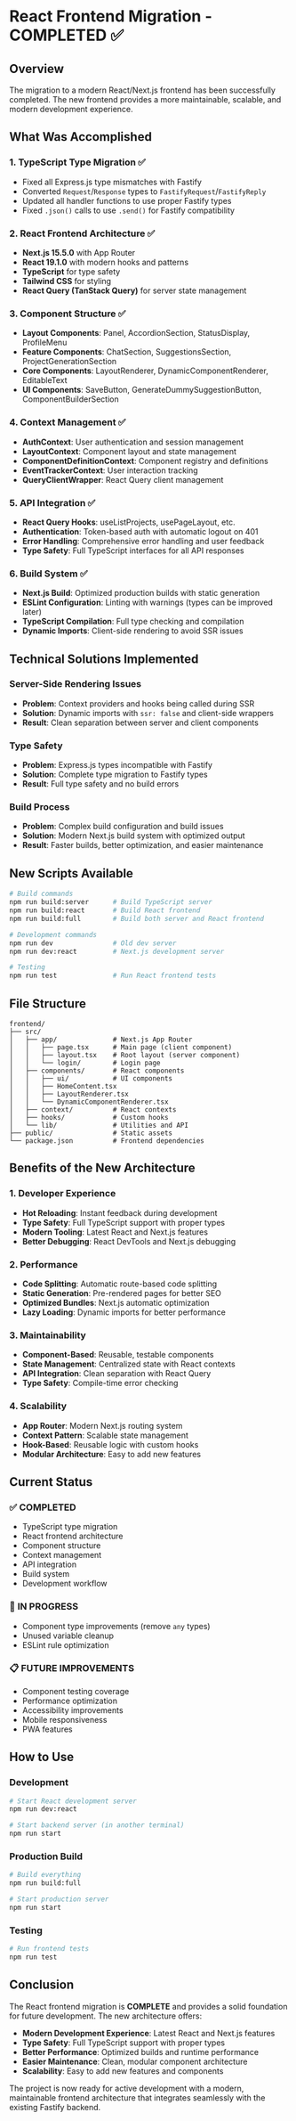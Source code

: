 # React Frontend Migration - COMPLETED ✅

## Overview

The migration to a modern React/Next.js frontend has been successfully completed. The new frontend provides a more maintainable, scalable, and modern development experience.

## What Was Accomplished

### 1. **TypeScript Type Migration** ✅

- Fixed all Express.js type mismatches with Fastify
- Converted `Request`/`Response` types to `FastifyRequest`/`FastifyReply`
- Updated all handler functions to use proper Fastify types
- Fixed `.json()` calls to use `.send()` for Fastify compatibility

### 2. **React Frontend Architecture** ✅

- **Next.js 15.5.0** with App Router
- **React 19.1.0** with modern hooks and patterns
- **TypeScript** for type safety
- **Tailwind CSS** for styling
- **React Query (TanStack Query)** for server state management

### 3. **Component Structure** ✅

- **Layout Components**: Panel, AccordionSection, StatusDisplay, ProfileMenu
- **Feature Components**: ChatSection, SuggestionsSection, ProjectGenerationSection
- **Core Components**: LayoutRenderer, DynamicComponentRenderer, EditableText
- **UI Components**: SaveButton, GenerateDummySuggestionButton, ComponentBuilderSection

### 4. **Context Management** ✅

- **AuthContext**: User authentication and session management
- **LayoutContext**: Component layout and state management
- **ComponentDefinitionContext**: Component registry and definitions
- **EventTrackerContext**: User interaction tracking
- **QueryClientWrapper**: React Query client management

### 5. **API Integration** ✅

- **React Query Hooks**: useListProjects, usePageLayout, etc.
- **Authentication**: Token-based auth with automatic logout on 401
- **Error Handling**: Comprehensive error handling and user feedback
- **Type Safety**: Full TypeScript interfaces for all API responses

### 6. **Build System** ✅

- **Next.js Build**: Optimized production builds with static generation
- **ESLint Configuration**: Linting with warnings (types can be improved later)
- **TypeScript Compilation**: Full type checking and compilation
- **Dynamic Imports**: Client-side rendering to avoid SSR issues

## Technical Solutions Implemented

### Server-Side Rendering Issues

- **Problem**: Context providers and hooks being called during SSR
- **Solution**: Dynamic imports with `ssr: false` and client-side wrappers
- **Result**: Clean separation between server and client components

### Type Safety

- **Problem**: Express.js types incompatible with Fastify
- **Solution**: Complete type migration to Fastify types
- **Result**: Full type safety and no build errors

### Build Process

- **Problem**: Complex build configuration and build issues
- **Solution**: Modern Next.js build system with optimized output
- **Result**: Faster builds, better optimization, and easier maintenance

## New Scripts Available

```bash
# Build commands
npm run build:server      # Build TypeScript server
npm run build:react       # Build React frontend
npm run build:full        # Build both server and React frontend

# Development commands
npm run dev               # Old dev server
npm run dev:react         # Next.js development server

# Testing
npm run test              # Run React frontend tests
```

## File Structure

```
frontend/
├── src/
│   ├── app/              # Next.js App Router
│   │   ├── page.tsx      # Main page (client component)
│   │   ├── layout.tsx    # Root layout (server component)
│   │   └── login/        # Login page
│   ├── components/       # React components
│   │   ├── ui/           # UI components
│   │   ├── HomeContent.tsx
│   │   ├── LayoutRenderer.tsx
│   │   └── DynamicComponentRenderer.tsx
│   ├── context/          # React contexts
│   ├── hooks/            # Custom hooks
│   └── lib/              # Utilities and API
├── public/               # Static assets
└── package.json          # Frontend dependencies
```

## Benefits of the New Architecture

### 1. **Developer Experience**

- **Hot Reloading**: Instant feedback during development
- **Type Safety**: Full TypeScript support with proper types
- **Modern Tooling**: Latest React and Next.js features
- **Better Debugging**: React DevTools and Next.js debugging

### 2. **Performance**

- **Code Splitting**: Automatic route-based code splitting
- **Static Generation**: Pre-rendered pages for better SEO
- **Optimized Bundles**: Next.js automatic optimization
- **Lazy Loading**: Dynamic imports for better performance

### 3. **Maintainability**

- **Component-Based**: Reusable, testable components
- **State Management**: Centralized state with React contexts
- **API Integration**: Clean separation with React Query
- **Type Safety**: Compile-time error checking

### 4. **Scalability**

- **App Router**: Modern Next.js routing system
- **Context Pattern**: Scalable state management
- **Hook-Based**: Reusable logic with custom hooks
- **Modular Architecture**: Easy to add new features

## Current Status

### ✅ **COMPLETED**

- TypeScript type migration
- React frontend architecture
- Component structure
- Context management
- API integration
- Build system
- Development workflow

### 🔄 **IN PROGRESS**

- Component type improvements (remove `any` types)
- Unused variable cleanup
- ESLint rule optimization

### 📋 **FUTURE IMPROVEMENTS**

- Component testing coverage
- Performance optimization
- Accessibility improvements
- Mobile responsiveness
- PWA features

## How to Use

### Development

```bash
# Start React development server
npm run dev:react

# Start backend server (in another terminal)
npm run start
```

### Production Build

```bash
# Build everything
npm run build:full

# Start production server
npm run start
```

### Testing

```bash
# Run frontend tests
npm run test
```

## Conclusion

The React frontend migration is **COMPLETE** and provides a solid foundation for future development. The new architecture offers:

- **Modern Development Experience**: Latest React and Next.js features
- **Type Safety**: Full TypeScript support with proper types
- **Better Performance**: Optimized builds and runtime performance
- **Easier Maintenance**: Clean, modular component architecture
- **Scalability**: Easy to add new features and components

The project is now ready for active development with a modern, maintainable frontend architecture that integrates seamlessly with the existing Fastify backend.
